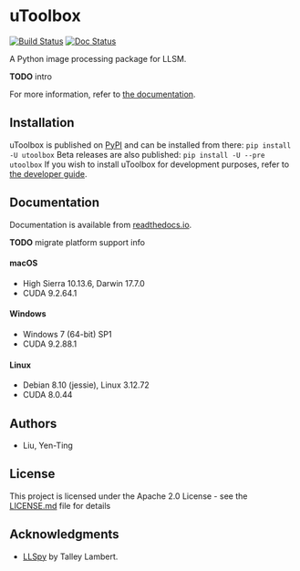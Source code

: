 # uToolbox
[![Build Status](https://travis-ci.com/liuyenting/uToolbox.svg?token=RnNdzNQoCUCRNxtUiy7m&branch=master)](https://travis-ci.com/liuyenting/uToolbox) 
[![Doc Status](https://readthedocs.org/projects/pip/badge/?version=latest&style=flat)](https://utoolbox.readthedocs.io/)  

A Python image processing package for LLSM.

**TODO** intro

For more information, refer to [the documentation](https://utoolbox.readthedocs.io/en/latest/index.html).

## Installation
uToolbox is published on [PyPI](https://pypi.org/project/utoolbox/) and can be installed from there:
`pip install -U utoolbox`
Beta releases are also published:
`pip install -U --pre utoolbox`
If you wish to install uToolbox for development purposes, refer to [the developer guide](https://utoolbox.readthedocs.io/en/latest/intro/developer.html).

## Documentation
Documentation is available from [readthedocs.io](https://utoolbox.readthedocs.io/en/latest/index.html).

**TODO** migrate platform support info

#### macOS
- High Sierra 10.13.6, Darwin 17.7.0
- CUDA 9.2.64.1

#### Windows
- Windows 7 (64-bit) SP1
- CUDA 9.2.88.1

#### Linux
- Debian 8.10 (jessie), Linux 3.12.72
- CUDA 8.0.44


## Authors
- Liu, Yen-Ting

## License
This project is licensed under the Apache 2.0 License - see the [LICENSE.md](LICENSE.md) file for details

## Acknowledgments
- [LLSpy](https://github.com/tlambert03/LLSpy) by Talley Lambert.
